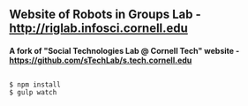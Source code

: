 ## Website of Robots in Groups Lab - http://riglab.infosci.cornell.edu

#### A fork of "Social Technologies Lab @ Cornell Tech" website - https://github.com/sTechLab/s.tech.cornell.edu
##

```
$ npm install
$ gulp watch
```
